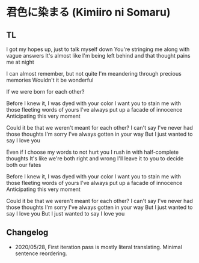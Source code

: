 # 君色に染まる (Kimiiro ni Somaru)

## TL
I got my hopes up, just to talk myself down
You're stringing me along with vague answers
It's almost like I'm being left behind
and that thought pains me at night

I can almost remember, but not quite
I'm meandering through precious memories 
Wouldn't it be wonderful

If we were born for each other?

Before I knew it, I was dyed with your color
I want you to stain me with those fleeting words of yours
I've always put up a facade of innocence
Anticipating this very moment

Could it be that we weren't meant for each other?
I can't say I've never had those thoughts
I'm sorry I've always gotten in your way
But I just wanted to say I love you

Even if I choose my words to not hurt you
I rush in with half-complete thoughts
It's like we're both right and wrong
I'll leave it to you to decide both our fates

Before I knew it, I was dyed with your color
I want you to stain me with those fleeting words of yours
I've always put up a facade of innocence
Anticipating this very moment

Could it be that we weren't meant for each other?
I can't say I've never had those thoughts
I'm sorry I've always gotten in your way
But I just wanted to say I love you
But I just wanted to say I love you


## Changelog
- 2020/05/28, First iteration pass is mostly literal translating. Minimal sentence reordering.